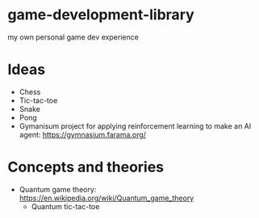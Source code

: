# game-development-library
 my own personal game dev experience

# Ideas
- Chess
- Tic-tac-toe
- Snake
- Pong
- Gymanisum project for applying reinforcement learning to make an AI agent: https://gymnasium.farama.org/

# Concepts and theories
- Quantum game theory: https://en.wikipedia.org/wiki/Quantum_game_theory
    + Quantum tic-tac-toe